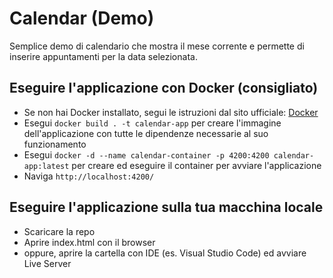 # Calendar (Demo)

Semplice demo di calendario che mostra il mese corrente e permette di inserire appuntamenti per la data selezionata.

## Eseguire l'applicazione con Docker (consigliato)

- Se non hai Docker installato, segui le istruzioni dal sito ufficiale: [Docker](https://docs.docker.com/desktop/)
- Esegui `docker build . -t calendar-app` per creare l'immagine dell'applicazione con tutte le dipendenze necessarie al suo funzionamento
- Esegui `docker -d --name calendar-container -p 4200:4200 calendar-app:latest` per creare ed eseguire il container per avviare l'applicazione
- Naviga `http://localhost:4200/`

## Eseguire l'applicazione sulla tua macchina locale

- Scaricare la repo
- Aprire index.html con il browser
- oppure, aprire la cartella con IDE (es. Visual Studio Code) ed avviare Live Server
